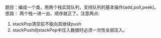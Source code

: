 题目：编成一个类，用两个栈实现队列，支持队列的基本操作(add,poll,peek)。<br/>
思路：
两个栈一进一出，顺序就正了。注意两点:<br/>
1. stackPop清空前不能向其继续push
2. stackPush向stackPop中压入数据时必须一次性全部压入。

